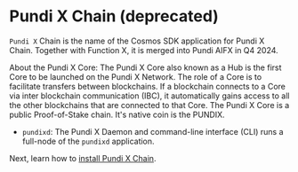 # Pundi X Chain (deprecated)

`Pundi X` Chain is the name of the Cosmos SDK application for Pundi X Chain. Together with Function X, it is merged into Pundi AIFX in Q4 2024.

About the Pundi X Core: The Pundi X Core also known as a Hub is the first Core to be launched on the Pundi X Network. The role of a Core is to facilitate transfers between blockchains. If a blockchain connects to a Core via inter blockchain communication (IBC), it automatically gains access to all the other blockchains that are connected to that Core. The Pundi X Core is a public Proof-of-Stake chain. It's native coin is the PUNDIX.

* `pundixd`: The Pundi X Daemon and command-line interface (CLI) runs a full-node of the `pundixd` application.

Next, learn how to [install Pundi X Chain](getting-started/installation-pundix.md).
